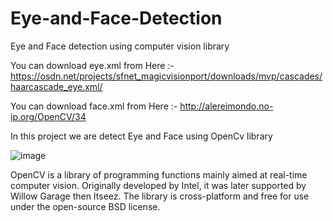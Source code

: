 # Eye-and-Face-Detection

Eye and Face detection using computer vision library
 
 You can download eye.xml from Here :- https://osdn.net/projects/sfnet_magicvisionport/downloads/mvp/cascades/haarcascade_eye.xml/
 
 You can download face.xml from Here :- http://alereimondo.no-ip.org/OpenCV/34
 
 In this project we are detect Eye and Face using OpenCv library
 
 ![image](https://user-images.githubusercontent.com/68801296/91127210-6d995d00-e6c3-11ea-8640-4dd596db364f.png)

 OpenCV is a library of programming functions mainly aimed at real-time computer vision. Originally developed by Intel, it was later supported by Willow Garage then Itseez. The library is cross-platform and free for use under the open-source BSD license.
 


